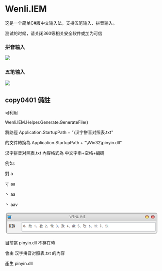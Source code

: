# Wenli.IEM
这是一个简单C#版中文输入法，支持五笔输入、拼音输入。

测试的时候，请关闭360等相关安全软件或加为可信


<h3>拼音输入</h3>

<img src="https://github.com/yswenli/Wenli.IEM/blob/master/1.png?raw=true"/>


<h3>五笔输入</h3>

<img src="https://github.com/yswenli/Wenli.IEM/blob/master/2.png?raw=true"/>

## copy0401 備註

可利用 

Wenli.IEM.Helper.Generate.GenerateFile()

將路徑 Application.StartupPath + "\\汉字拼音对照表.txt" 

的文件轉換為   Application.StartupPath + "\\Win32\\pinyin.dll"

汉字拼音对照表.txt 內容格式為  中文字串+空格+編碼

例如:

對 a

寸 aa

丶 aa

丶 aav

<img src="https://github.com/copy0401/Wenli.IEM/blob/master/3.png?raw=true"/>

目前當 pinyin.dll 不存在時

會由 汉字拼音对照表.txt 的內容

產生 pinyin.dll 